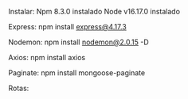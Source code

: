 Instalar:
Npm 8.3.0 instalado
Node v16.17.0 instalado

Express: 
npm install express@4.17.3

Nodemon:
npm install nodemon@2.0.15 -D

Axios:
npm install axios

Paginate:
npm install mongoose-paginate

Rotas:

